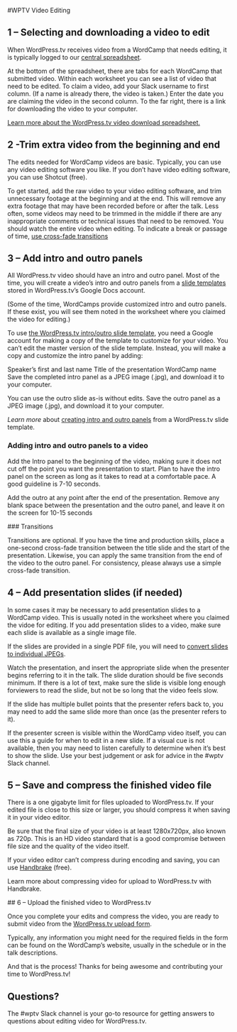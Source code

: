 #WPTV Video Editing

## 1 – Selecting and downloading a video to edit

When WordPress.tv receives video from a WordCamp that needs editing, it is typically logged to our [central spreadsheet](https://docs.google.com/spreadsheets/d/16y7U6icEeexSbifVj7eIuApiHQ5CqyDMAVKxyyujycA/edit).

At the bottom of the spreadsheet, there are tabs for each WordCamp that submitted video. Within each worksheet you can see a list of video that need to be edited. To claim a video, add your Slack username to first column. (If a name is already there, the video is taken.) Enter the date you are claiming the video in the second column. To the far right, there is a link for downloading the video to your computer.

[Learn more about the WordPress.tv video download spreadsheet.](video-editing-selecting-a-video-to-edit.md)

## 2 -Trim extra video from the beginning and end

The edits needed for WordCamp videos are basic. Typically, you can use any video editing software you like. If you don’t have video editing software, you can use Shotcut (free).

To get started, add the raw video to your video editing software, and trim unnecessary footage at the beginning and at the end. This will remove any extra footage that may have been recorded before or after the talk. Less often, some videos may need to be trimmed in the middle if there are any inappropriate comments or technical issues that need to be removed. You should watch the entire video when editing. To indicate a break or passage of time, [use cross-fade transitions](https://boords.com/blog/video-transition-effects)

## 3 – Add intro and outro panels

All WordPress.tv video should have an intro and outro panel. Most of the time, you will create a video’s intro and outro panels from a [slide templates](https://docs.google.com/presentation/d/16yHQOfGFgH9hGbyx1DcpNITOA5Vjrm9gV3NaU9_rgpU/edit#slide=id.g1572197c6f_0_0) stored in WordPress.tv’s Google Docs account.

(Some of the time, WordCamps provide customized intro and outro panels. If these exist, you will see them noted in the worksheet where you claimed the video for editing.)

To use [the WordPress.tv intro/outro slide template](https://docs.google.com/presentation/d/16yHQOfGFgH9hGbyx1DcpNITOA5Vjrm9gV3NaU9_rgpU/edit#slide=id.g1572197c6f_0_0), you need a Google account for making a copy of the template to customize for your video. You can’t edit the master version of the slide template. Instead, you will make a copy and customize the intro panel by adding:

Speaker’s first and last name
Title of the presentation
WordCamp name
Save the completed intro panel as a JPEG image (.jpg), and download it to your computer.

You can use the outro slide as-is without edits. Save the outro panel as a JPEG image (.jpg), and download it to your computer.

*Learn more* about [creating intro and outro panels](video-editing-making-intro-and-outro-panels.md) from a WordPress.tv slide template.

### Adding intro and outro panels to a video

Add the Intro panel to the beginning of the video, making sure it does not cut off the point you want the presentation to start. Plan to have the intro panel on the screen as long as it takes to read at a comfortable pace. A good guideline is 7-10 seconds.

Add the outro at any point after the end of the presentation. Remove any blank space between the presentation and the outro panel, and leave it on the screen for 10-15 seconds

### Transitions

Transitions are optional. If you have the time and production skills, place a one-second cross-fade transition between the title slide and the start of the presentation. Likewise, you can apply the same transition from the end of the video to the outro panel. For consistency, please always use a simple cross-fade transition.

## 4 – Add presentation slides (if needed)

In some cases it may be necessary to add presentation slides to a WordCamp video. This is usually noted in the worksheet where you claimed the vidoe for editing. If you add presentation slides to a video, make sure each slide is available as a single image file.

If the slides are provided in a single PDF file, you will need to [convert slides to individual JPEGs](video-editing-converting-slides.md).

Watch the presentation, and insert the appropriate slide when the presenter begins referring to it in the talk. The slide duration should be five seconds minimum. If there is a lot of text, make sure the slide is visible long enough forviewers to read the slide, but not be so long that the video feels slow.

If the slide has multiple bullet points that the presenter refers back to, you may need to add the same slide more than once (as the presenter refers to it).

If the presenter screen is visible within the WordCamp video itself, you can use this a guide for when to edit in a new slide. If a visual cue is not available, then you may need to listen carefully to determine when it’s best to show the slide. Use your best judgement or ask for advice in the #wptv Slack channel.

## 5 – Save and compress the finished video file

There is a one gigabyte limit for files uploaded to WordPress.tv. If your edited file is close to this size or larger, you should compress it when saving it in your video editor.

Be sure that the final size of your video is at least 1280x720px, also known as 720p. This is an HD video standard that is a good compromise between file size and the quality of the video itself.

If your video editor can’t compress during encoding and saving, you can use [Handbrake](https://handbrake.fr/) (free).

Learn more about  compressing video for upload to WordPress.tv with Handbrake.

## 6 – Upload the finished video to WordPress.tv

Once you complete your edits and compress the video, you are ready to submit video from the [WordPress.tv upload form](https://wordpress.tv/submit-video/).

Typically, any information you might need for the required fields in the form can be found on the WordCamp’s website, usually in the schedule or in the talk descriptions.

And that is the process! Thanks for being awesome and contributing your time to WordPress.tv!

## Questions?

The #wptv Slack channel is your go-to resource for getting answers to questions about editing video for WordPress.tv.